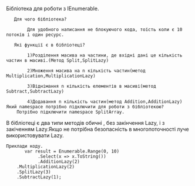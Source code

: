 Бібліотека для роботи з IEnumerable<T>.
        
       Для чого бібліотека?
       
            Для удобного написання не блокуючого кода, тоїсть коли є 10 потоків і один ресурс.
       
       Які функції є в бібліотеці?
       
	        1)Розділення масива на частини, де вхідні дані це кількість частин в масиві.(Метод Split,SplitLazy)
        
	        2)Множення масива на n кількість частин(метод Multiplication,MultiplicationLazy)
        
        	3)Віднімання n кількість елементів в масиві(метод Subtract,SubtractLazy)
        
	        4)Додавання n кількість частин(метод Addition,AdditionLazy)
	Який namespace потрібно підключити для роботи з бібліотекою?
		Потрібно підключити namespace SplitArray.
В бібліотеці є два типи методів обичні , без закінчення Lazy, і з закіченням Lazy.Якщо не потрібна безопасність в многопоточності луче використовувати Lazy.
	
	Приклади коду.
	       var result = Enumerable.Range(0, 10)
                .Select(x => x.ToString())
                .AdditionLazy(2)
		.MultiplicationLazy(2)
		.SplitLazy(3)
		.SubtractLazy(1);
		
		

